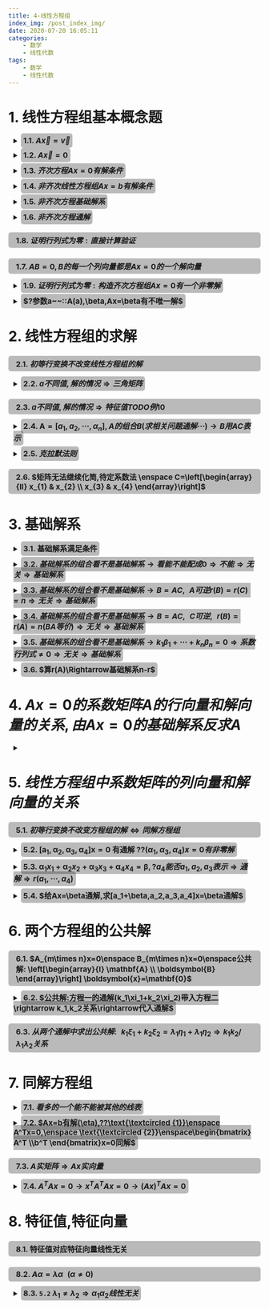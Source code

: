 ```yaml
---
title: 4-线性方程组
index_img: /post_index_img/
date: 2020-07-20 16:05:11
categories:
    - 数学
    - 线性代数
tags:
    - 数学
    - 线性代数
---
```


<style> summary{ outline:none; } summary h2{ display: inline; margin-left:0px !important; border-left: 0px !important; } h2{ font-size: 15px !important; border-radius: 5px !important; padding: 5px !important; background-color: #00000044 !important; border-left: solid 10px #00000000 !important; } details{ margin: 10px !important; margin-left:0px !important; border-left: solid 10px #ffffff55 !important; border-radius: 5px !important; } details summary::-webkit-details-marker { display: none !important; } </style>

# 1. 线性方程组基本概念题


<details>
<summary>

## 1.1. $A\vec{x}=\vec{v}$

</summary>

$$
\begin{aligned}
    & \vec{v}\overset{\text{线性变换}A}{\rightarrow}\vec{x}\\
    & |A|=0 \rightarrow \text{面积变为零} \rightarrow \text{平面被压缩为一条线}\\
    \rightarrow& 函数无法将一条线解压缩为一个平面 \\
    \rightarrow & 多个向量(指向一条线)会被压缩到同一向量\rightarrow无法解压\\
    \rightarrow & \vec{v}和\vec{线性变换}同线 \rightarrow  有解,否则无解\\
    & 压缩为n维(列空间)\rightarrow rank=n\\
\end{aligned}
$$

</details>


<details>
<summary>

## 1.2. $A\vec{x}=0$

</summary>

$$
\begin{aligned}
    & 满秩\rightarrow空间不被压缩 \rightarrow \vec{x}=0 \\ & 非满秩\rightarrow 多个点会被压缩到原点(零空间/核)\rightarrow\vec{x}无穷解
\end{aligned}
$$

</details>


<details>
<summary>

## 1.3. $齐次方程Ax=0有解条件$

</summary>

$$
\begin{aligned}
    & 只零解\Leftrightarrow列向量无关\Leftrightarrow r(A_{m\times n})=n(未知数的个数)\\
    & 有非零解\Leftrightarrow列向量相关\Leftrightarrow r(A_{m\times n})<n
\end{aligned}
$$

</details>


<details>
<summary>

## 1.4. $非齐次线性方程组 Ax=b有解条件$

</summary>

$$
\begin{aligned}
    & A_{m\times n}x=b无解\Leftrightarrow r(A)\neq r(A|b) \quad(r(A)+1=r(A|b))\\
    & 有解\Leftrightarrow r(A)=r(A|b)\Leftrightarrow \left\{\alpha_{1}, \alpha_{2}, \cdots, \alpha_{n}\right\} \cong\left\{\alpha_{1}, \alpha_{2}, \cdots, \alpha_{n}, b\right\}\\
    & r\left(a_{1}, a_{2}, \cdots, \alpha_{n}\right)=n=r\left(\alpha_{1}, \alpha_{2}, \cdots, \alpha_{n}, b\right)\Leftrightarrow 唯一表出\Leftrightarrow 唯一解\\
    & r\left(a_{1}, a_{2}, \cdots, \alpha_{n}\right)=r\left(\alpha_{1}, \alpha_{2}, \cdots, \alpha_{n}, b\right)=r<n\Leftrightarrow 不唯一表出\Leftrightarrow 无穷解\\
\end{aligned}
$$

---

$$
\begin{aligned}
  :: \quad & \xi_{1}, \xi_{2} 是基础解系 \mid \alpha_{1}, \alpha_{2}, \alpha_{3}, \alpha_{4}哪个是解\\
    & \left[\xi_{1}, \xi_{2} \mid \alpha_{1}, \alpha_{2}, \alpha_{3}, \alpha_{4}\right]=\left[\begin{array}{cc:cccc}
    1 & 2 & 1 & 1 & 1 & -2 \\ 2 & 1 & 0 & 3 & 0 & 1 \\ -1 & 4 & 0 & 5 & 3 & 3 \\ 3 & -3 & 1 & 2 & -3 & 0
    \end{array}\right]\rightarrow\left[\begin{array}{cc:cccc}
    1 & 2 & 1 & 1 & 1 & -2 \\ 0 & -3 & -2 & 1 & -2 & 5 \\ 0 & 0 & -3 & 8 & 0 & 11 \\ 0 & 0 & 4 & -4 & 0 & -9
    \end{array}\right]\\
    & r\left(\xi_{1}, \xi_{2}\right)=r\left(\xi_{1}, \xi_{2}, \alpha_{3}\right)=2 \Rightarrow可线表\\
    &r\left(\xi_{1}, \xi_{2}\right)=2, r\left(\xi_{1}, \xi_{2}, \alpha_{1}\right)=r\left(\xi_{1}, \xi_{2}, \alpha_{2}\right)=r\left(\xi_{1}, \xi_{2}, \alpha_{4}\right)=3 \neq 2\Rightarrow 不可线表
\end{aligned}
$$

</details>


<details>
<summary>

## 1.5. $非齐次方程基础解系$

</summary>

$$
\begin{aligned}
    & 线表任一解向量\Leftrightarrow加入任一解向量相关 \\
    \Leftrightarrow \quad & r(A)=r\rightarrow基础解析向量个数(线性无关解的个数):n-r \\
\end{aligned}
$$

---

$$
\begin{aligned}
   ::\quad & \left\{\begin{array}{l}
a_{11} x_{1}+a_{12} x_{2}+\cdots+a_{1 n} x_{n}=0 \\
a_{21} x_{1}+a_{22} x_{2}+\cdots+a_{2 n} x_{n}=0 \\
\cdots \cdots \cdots \cdots \cdots \cdots \cdots \cdots \cdots * \cdots \\
a_{n 1} x_{1}+a_{n 2} x_{2}+\cdots+a_{m} x_{n}=0
\end{array}\right., |A|=0,??\boldsymbol{\alpha}_{i}=\left[\boldsymbol{A}_{i1}, \boldsymbol{A}_{i 2}, \cdots, \boldsymbol{A}_{i n}\right]^{\mathrm{T}}是n个解向量并无关\\
    & a_{k1}A_{i1}+a_{k2}A_{i2}+\cdots+a_{kn}A_{in}=\left\{\begin{array}{ll}
0, & i \neq k \\
|\boldsymbol{A}|=0, & i=k
\end{array}\right.\Rightarrow是解向量\\
& |A|=0\Rightarrow \begin{cases}
   |A^*|=0 \Rightarrow A_{ij}=0\Rightarrow 均是零向量 \Rightarrow a_{i}两两相关\\
    |A^*|=1 \Rightarrow存在A_{ij}\neq 0\Rightarrow r(A)=n-1\Rightarrow 基础解析: 一个无关向量\Rightarrow a_{i}两两相关
\end{cases}
\end{aligned}
$$

</details>


<details>
<summary>

## 1.6. $非齐次方程通解$

</summary>

$$
\begin{aligned}
    & \eta :: Ax=b\enspace的特解,\quad\xi_1,\cdots,x_{n}::Ax=0\enspace基础解系\\
   通解\quad & x=k_1\xi_1+\cdots+k_{n}\xi_{n}+\eta
\end{aligned}
$$

---


$$
\begin{aligned}
   ::\quad & 四阶矩阵,r(A)=2,给了Ax=b的一些线性无关解的组合,??通解\\
    & 用组合凑出一个特解(A(无关解组合)=b):\eta\\
    & r(A)=2\Rightarrow 4-2=2个基础解系\Rightarrow用组合凑出两个A(组合)=0的无关非零解:\xi_1,\xi_2\\
   \therefore \quad & 通解: k_1\xi_1+k_2\xi_2+\eta 
\end{aligned}
$$

</details>


## 1.8. $证明行列式为零: 直接计算验证$


## 1.7. $AB=0,B的每一个列向量都是Ax=0的一个解向量$


<details>
<summary>

## 1.9. $证明行列式为零: 构造齐次方程组Ax=0有一个非零解$

</summary>

$$
\begin{aligned}
   ::\quad & \xi^{\mathrm{T}} \xi=\sum_{i=1}^{N} a_{i}^{2}=1,\quad ??|E-\xi\xi^T|=0\\
    & |E-\xi\xi^T|=0\Leftrightarrow (E-\xi\xi^T)x=0有非零解\\
    & (E-\xi\xi^T)\xi=\xi-\xi=0\Rightarrow有非零解\xi
\end{aligned}
$$

---

$$
\begin{aligned}
   ::\quad & A^2=A,A\neq E,\quad??|A|=0\\
    & A\neq E\Rightarrow A-E\neq 0\Rightarrow A(A-E)=A^2-A=0\Rightarrow A-E的每个列向量都是Ax=0的一个解向量\\
    & A-E\neq 0\Rightarrow至少有一个列向量不是零\Rightarrow|A|=0
\end{aligned}
$$

</details>


<details>
<summary>

## $?参数a~~::A(a),\beta,Ax=\beta有不唯一解$

</summary>

$$
\begin{aligned}
   & [A:\beta]\xrightarrow[]{无穷解}a
\end{aligned}
$$

</details>

# 2. 线性方程组的求解

## 2.1. $初等行变换不改变线性方程组的解$


<details>
<summary>

## 2.2. $a不同值,解的情况\Rightarrow 三角矩阵$

</summary>

$$
\begin{aligned}
    & \boldsymbol{A}=\left[\begin{array}{cccc}
1+a & 2 & \cdots & n \\ 1 & 2+a & \cdots & n \\ \vdots & \vdots & & \vdots \\ 1 & 2 & \cdots & n+a
\end{array}\right] \rightarrow\left[\begin{array}{cccc}
1+a & 2 & \cdots & n \\ -a & a & \cdots & 0 \\ \vdots & \vdots & & \vdots \\ -a & 0 & \cdots & a
\end{array}\right]\xrightarrow[]{记}B\\
    & \begin{cases}
       a=0\rightarrow r(B)=1\rightarrow 同解方程组:x_{1}+2 x_{2}+\cdots+n x_{n}=0 \rightarrow \begin{array}{l}
\boldsymbol{\xi}_{1}=[-2,1,0, \cdots, 0]^{\mathrm{T}} \\
\boldsymbol{\xi}_{2}=[-3,0,1,0, \cdots, 0]^{\mathrm{T}} \\
\ldots \ldots \ldots \ldots \ldots \ldots \ldots . . \\
\boldsymbol{\xi}_{n-1}=[-n, 0, \cdots, 0,1]^{\mathrm{T}}
\end{array} \\
    a\neq 0 \rightarrow 
\begin{cases}
   \boldsymbol{B}=\left[\begin{array}{cccc}
1+a & 2 & \cdots & m \\
-a & a & \cdots & 0 \\
\vdots & \vdots & & \\
-a & 0 & \cdots & a
\end{array}\right] \rightarrow\left[\begin{array}{ccccccc}
1+a & 2 & \cdots & n \\
-1 & 1 & \cdots & 0 \\
\vdots & \vdots & & \vdots \\
-1 & 0 & \cdots & 1
\end{array}\right] \rightarrow\left[\begin{array}{ccccc}
\frac{n(n+1)}{2}+a & 0 & \cdots & 0 \\
-1 & 1 & \cdots & 0 \\
\vdots & \vdots & & \vdots \\
-1 & 0 & \cdots & 1
\end{array}\right] \\
    a =-\frac{n(n+1)}{2}\rightarrow r(A)=n-1 \rightarrow 
    \left\{\begin{array}{ll}
-x_{1}+x_{2} & =0 \\
-x_{1}  +x_{3}& =0\\
\cdots & =0 \\
-x_{1}  +x_{n}&=0
\end{array}\right.\rightarrow \boldsymbol{\xi}=[1,1, \cdots, 1]^T\\
a\neq -\frac{n(n+1)}{2}\rightarrow r(A)=n\rightarrow 无非零解
\end{cases}
\end{cases}
\end{aligned}
$$

</details>

## 2.3. $a不同值,解的情况\Rightarrow 特征值 TODO 例10$


<details>
<summary>

## 2.4. $\boldsymbol{A}=\left[a_{1}, a_{2}, \cdots, \alpha_{n}\right],A的组合B(求相关问题通解\cdots)\rightarrow B用AC表示$

</summary>

$$
\begin{aligned}
    & \boldsymbol{B}=\left[\boldsymbol{\alpha}_{1}+\boldsymbol{\alpha}_{2}, \cdots, \boldsymbol{\alpha}_{n-1}+\boldsymbol{\alpha}_{n}, \boldsymbol{\alpha}_{n}+\boldsymbol{\alpha}_{i}\right]=\left[\boldsymbol{a}_{1}, \boldsymbol{\alpha}_{2}, \cdots, \boldsymbol{\alpha}_{n}\right]\left[\begin{array}{cccccc}
1 & 0 & 0 & \cdots & 0 & 1 \\
1 & 1 & 0 & \cdots & 0 & 0 \\
0 & 1 & 1 & \cdots & 0 & 0 \\
\vdots & \vdots & \vdots & & \vdots & \vdots \\
0 & 0 & 0 & \cdots & 1 & 0 \\
0 & 0 & 0 & \cdots & 1 & 1
\end{array}\right] \xrightarrow[]{记}AC\\
    & A可逆\rightarrow r(B)=r(C)
\end{aligned}
$$

</details>


<details>
<summary>

## 2.5. $克拉默法则$

</summary>

$$
\begin{aligned}
   定理: \enspace & |A|\neq 0\rightarrow唯一解\rightarrow x_{i}=\frac{|A_{i}|}{|A|} \quad (A_{i} 第i列换成b)
\end{aligned}
$$

---

$$
\begin{aligned}
    & 求出|A|\neq 0\rightarrow 唯一解时\lambda条件\\
    & [\boldsymbol{A} \mid \boldsymbol{b}]=\left[\begin{array}{ccc:c}
\lambda & 1 & 1 & 1 \\
1 & \lambda & 1 & \lambda \\
1 & 1 & \lambda & \lambda^{2}
\end{array}\right] \rightarrow \left[\begin{array}{ccc:c}
1 & 0 & 0 & -(\lambda+1) /(\lambda+2) \\
0 & 1 & 0 & 1 /(\lambda+2) \\
0 & 0 & 1 & (\lambda+1)^{2} /(\lambda+2)
\end{array}\right]\\
    & 唯一解::\enspace\left[-\frac{\lambda+1}{\lambda+2}, \frac{1}{\lambda+2}, \frac{(\lambda+1)^{2}}{\lambda+2}\right]^{T}
\end{aligned}
$$

</details>

## 2.6. $矩阵无法继续化简,待定系数法 \enspace C=\left[\begin{array}{ll} x_{1} & x_{2} \\ x_{3} & x_{4} \end{array}\right]$

# 3. 基础解系


<details>
<summary>

## 3.1. 基础解系满足条件

</summary>

$$
\begin{aligned}
    & \beta_{i}是解\\
    & \beta_{i}无关\\
    & 向量个数为s(=n-r(A))
\end{aligned}
$$

</details>


<details>
<summary>

## 3.2. $基础解系的组合看不是基础解系\rightarrow 看能不能配成0\Rightarrow 不能\Rightarrow 无关\Rightarrow 基础解系$

</summary>

$$
\left(\xi_{1}+\xi_{2}-\xi_{9}\right)+\left(\xi_{1}+2 \xi_{2}+\xi_{9}\right)-\left(2 \xi_{1}+3 \xi_{2}\right)=0\enspace\Rightarrow 线性相关\enspace\Rightarrow 不是接触解系
$$

</details>


<details>
<summary>

## 3.3. $基础解系的组合看不是基础解系\rightarrow B=AC,\enspace A可逆 r(B)=r(C)=n\Rightarrow 无关\Rightarrow 基础解系$

</summary>

$$
\begin{aligned}
    & \left(\xi_{1}+\xi_{2}, \xi_{2}+\xi_{1}, \xi_{3}+\xi_{1}\right)=\left(\xi_{1}, \xi_{2}, \xi_{1}\right)\left[\begin{array}{lll}
1 & 0 & 1 \\
1 & 1 & 0 \\
0 & 1 & 1
\end{array}\right]\\
    & \left[\begin{array}{lll}
1 & 0 & 1 \\
1 & 1 & 0 \\
0 & 1 & 1
\end{array}\right]=2 \neq 0\Rightarrow B线性无关\Rightarrow基础解系
\end{aligned}
$$

</details>



<details>
<summary>

## 3.4. $基础解系的组合看不是基础解系\rightarrow B=AC,\enspace C可逆,\enspace r(B)=r(A)=n(BA等价)\Rightarrow 无关\Rightarrow 基础解系$

</summary>

$$
\begin{aligned}
    & \left[\beta_{1}, \boldsymbol{\beta}_{2}, \cdots, \boldsymbol{\beta}_{s}\right]=\left[\boldsymbol{a}_{1}, \boldsymbol{\alpha}_{2}, \cdots, \boldsymbol{\alpha}_{s}\right]\left[\begin{array}{ccccc}
t_{1} & 0 & \cdots & 0 & t_{2} \\
t_{2} & t_{1} & \cdots & 0 & 0 \\
\vdots & \vdots & & \vdots & \vdots \\
0 & 0 & \cdots & t_{1} & 0 \\
0 & 0 & \cdots & t_{2} & t_{1}
\end{array}\right]\\
    & |C|\neq 0时\Rightarrow C可逆\\
    & \left[a_{1}, a_{2}, \cdots, \alpha_{x}\right]=\left[\beta_{1}, \beta_{2}, \cdots, \beta_{1}\right] C^{-1}\Rightarrow AB等价\Rightarrow r(A)=r(B)=s\Rightarrow 无关\rightarrow 基础解析
\end{aligned}
$$

</details>


<details>
<summary>

## 3.5. $基础解系的组合看不是基础解系\rightarrow k_1\beta_1+\cdots+k_{n}\beta_{n}=0\Rightarrow 系数行列式\neq 0\Rightarrow 无关\Rightarrow 基础解系$

</summary>

$$
\begin{aligned}
   &k_{1}\left(t_{1} \boldsymbol{\alpha}_{1}+t_{2} \boldsymbol{\alpha}_{2}\right)+k_{2}\left(t_{1} \boldsymbol{\alpha}_{2}+t_{2} \boldsymbol{\alpha}_{3}\right)+\cdots+k_{1}\left(t_{1} \boldsymbol{\alpha},+t_{2} \boldsymbol{\alpha}_{1}\right)=\mathbf{0} \\
   \Rightarrow \enspace & \left(k_{1} t_{1}+k_{2} t_{2}\right) \alpha_{1}+\left(k_{2} t_{1}+k_{1} t_{2}\right) \alpha_{2}+\cdots+\left(k_{x} t_{1}+k_{x-1} t_{2}\right) \alpha_{x}=0\\
  \Rightarrow \enspace & \left\{\begin{array}{l}
t_{1} k_{1}+t_{2} k_{s}=0 \\
t_{2} k_{1}+t_{1} k_{2}=0 \\
\cdots \ldots \ldots \ldots \ldots \ldots \\
t_{2} k_{n}+t_{1} k_{3}=0
\end{array}\right.\\
& D_{x}=\left|\begin{array}{ccccc}
t_{1} & 0 & \cdots & 0 & t_{2} \\
t_{2} & t_{1} & \cdots & 0 & 0 \\
\vdots & \vdots & & \vdots & \vdots \\
0 & 0 & \cdots & t_{1} & 0 \\
0 & 0 & \cdots & t_{2} & t_{1}
\end{array}\right| 不等零\Rightarrow 唯一零解\Rightarrow 线性无关
\end{aligned}
$$

</details>



<details>
<summary>

## 3.6. $算r(A)\Rightarrow基础解系n-r$

</summary>

$$
\begin{cases}
   \xi_{1}, \xi_{2}, \xi_{1}, \xi_{4} \text { 是 } A x=b \text { 的互不相同的解 }\rightarrow不是唯一解\rightarrow r(A)<n \\
   A^*\neq O\rightarrow r(A)\geqslant n-1 
\end{cases}\Rightarrow r(A)=n-1\Rightarrow基础解系1个
$$

</details>

# 4. $Ax=0的系数矩阵A的行向量和解向量的关系,由Ax=0的基础解系反求A$

<details>
<summary></summary>

$$
\begin{aligned}
    :: \quad& A_{2\times_4}x=0\enspace通解\enspace x=k_{1}[1,0,2,3]^T+k_{2}[0,1,-1,1]\\
    & \boldsymbol{x}=k_{1}[1,0,2,3]^{\mathrm{T}}+k_{2}[0,1,-1,1]^{\mathrm{T}} \stackrel{\text { 记为 }}{=} k_{1} \xi_{1}+k_{2} \xi_{2}\\
   \Rightarrow\enspace & A\left[\xi_{1}, \xi_{2}\right]=0\\
   \Rightarrow\enspace & \left[\begin{array}{l}
\xi_{1}^{\mathrm{T}} \\
\xi_{2}^{\top}
\end{array}\right] \boldsymbol{A}^{\mathrm{T}}=\boldsymbol{O}\\
& \left[\begin{array}{l}
\xi_{1}^{T} \\
\xi_{2}^{T}
\end{array}\right] y=0, \text { 即 }\left\{\begin{array}{l}
y_{1}+2 y_{3}+3 y_{4}=0 \\
y_{2}-y_{3}+y_{4}=0
\end{array}\right.\Rightarrow \boldsymbol{B}=\left[\begin{array}{cccc}
1 & 0 & 2 & 3 \\
0 & 1 & -1 & 1
\end{array}\right]\\
\Rightarrow \enspace & \boldsymbol{\eta}_{1}=[-2,1,1,0]^{\mathrm{T}}, \boldsymbol{\eta}_{2}=[-3,-1,0,1]^{\mathrm{T}}\\
原方程\enspace & \left\{\begin{array}{l}
-2 x_{1}+x_{2}+x_{3}=0 \\
-3 x_{1}-x_{2}+x_{4}=0
\end{array}\right.
\end{aligned}
$$

</details>


# 5. $线性方程组中系数矩阵的列向量和解向量的关系$

## 5.1. $初等行变换不改变方程组的解\Leftrightarrow 同解方程组$


<details>
<summary>

## 5.2. $\left[\boldsymbol{a}_{1}, \boldsymbol{\alpha}_{2}, \boldsymbol{\alpha}_{3}, \boldsymbol{\alpha}_{4}\right] \boldsymbol{x}=\boldsymbol{0} \text { 有通解 } ??\left(\alpha_{1}, \alpha_{3}, \alpha_{4}\right) x=0有非零解$

</summary>

$$
\begin{aligned}
   :: \quad& \text { 通解 } k[1,0,-1,2]^{\mathrm{T}}\\
    & \alpha_{1}+0 \alpha_{2}-\alpha_{3}+2 \alpha_{4}=\alpha_{1}-\alpha_{3}+2 \alpha_{4}=0\\
    & \left(\boldsymbol{\alpha}_{1}, \boldsymbol{\alpha}_{3}, \boldsymbol{\alpha}_{4}\right) \boldsymbol{x}=\mathbf{0} \text { 有非賽解 }[1,-1,2]^{\mathrm{T}}
\end{aligned}
$$

</details>


<details>
<summary>

## 5.3. $\boldsymbol{\alpha}_{1} x_{1}+\boldsymbol{\alpha}_{2} x_{2}+\boldsymbol{\alpha}_{3} x_{3}+\boldsymbol{\alpha}_{4} x_{4}=\boldsymbol{\beta},?a_4能否a_1,a_2,a_3表示\Rightarrow 通解\Rightarrow r(a_1,\cdots,a_4)$

</summary>

$$
\begin{aligned}
   ::\quad & k[a,b,c,0]^{\mathrm{T}}+[x,y,0,z]^{\mathrm{T}}\\
    & 通解\Rightarrow r(a_1,\cdots,a_4)=3\\
    & a_4被a_1,a_2,a_3线表\xrightarrow[]{aa_1+ba_2+ca_3=0\rightarrow a_3可a_1,a_2线表}a_4可a_1,a_2线表\rightarrow r(a_1,a_2,a_3,a_4)=2 矛盾
\end{aligned}
$$

</details>


<details>
<summary>

## 5.4. $给Ax=\beta通解,求[a_1+\beta,a_2,a_3,a_4]x=\beta通解$

</summary>

$$
\begin{aligned}
   ::看他有没有解\rightarrow 秩 & \\
    & r([a_1+\beta,a_1,a_2,a_3,a_4])\xrightarrow[]{Ax=\beta有解\rightarrow \beta可A线表}=r([a_1+\beta,a_1,a_2,a_3,a_4,\beta])\\
    \xrightarrow[]{3.8}&=r([a_1,a_2,a_3,a_4,\beta])\xrightarrow[]{Ax=\beta通解:k\xi+\eta}r([a_1,a_2,a_3,a_4])=4-1=3\Rightarrow 有解\\
   \Rightarrow通解结构: & k_1\xi_1+k_2\xi_2+\eta\\
   & a_1+\beta\xrightarrow[]{系数=0}[0,\eta]\rightarrow特解\eta_1\\
   & a_1+\beta\xrightarrow[]{系数=0}[0,\xi]\rightarrow \xi_1\\
   & [0,-1,0,0,0]\xrightarrow[]{a_1+\beta-a_1=\beta}\eta_2\\
 \Rightarrow 通解 & k_1\xi_1+k_2(\eta_2-\eta_2)+\eta_1
\end{aligned}
$$

</details>

# 6. 两个方程组的公共解

## 6.1. $A_{m\times n}x=0\enspace B_{m\times n}x=0\enspace公共解: \left[\begin{array}{l} \mathbf{A} \\ \boldsymbol{B} \end{array}\right] \boldsymbol{x}=\mathbf{0}$


<details>
<summary>

## 6.2. $公共解:方程一的通解(k_1\xi_1+k_2\xi_2)带入方程二\rightarrow k_1,k_2关系\rightarrow代入通解$

</summary>

$$
\begin{aligned}
    & k_{1} \xi_{1}+k_{2} \xi_{2}=\left[-k_{2}, k_{2}, k_{1}, k_{2}\right]^{\top}\\
   带入方程二 & \left\{\begin{array}{l}
-k_{2}-k_{2}+k_{1}=0 \\
k_{2}-k_{1}+k_{2}=0
\end{array}\right.\Rightarrow k_{1}=2 k_{2}\\
 \rightarrow & \enspace\left[-k_{2}, k_{2}, 2 k_{2}, k_{2}\right]^{\mathrm{T}}=k_{2}[-1,1,2,1]^{\mathrm{T}}
\end{aligned}
$$

</details>

## 6.3. $从两个通解中求出公共解: \enspace k_1\xi_1+k_2\xi_2=\lambda_1\eta_1+\lambda_1\eta_2\Rightarrow k_1k_2/\lambda_1\lambda_2关系$

# 7. 同解方程组


<details>
<summary>

## 7.1. $看多的一个能不能被其他的线表$

</summary>

$$
\begin{aligned}
    & \text { (I ) }\left\{\begin{array}{l}
x_{1}+3 x_{3}+5 x_{4}&=0 \\
x_{1}-x_{2}-2 x_{3}+2 x_{4}&=0 \\
2 x_{1}-x_{2}+x_{3}+3 x_{4}&=0
\end{array}\right.\\
    & \text { (II ) }\left\{\begin{array}{c}
x_{1} +x_3+5x_4&=0\\
x_{1}-x_{2}-2 x_{3}+2 x_{4}&=0 \\
2 x_{1}-x_{2}+x_{3}+3 x_{4}&=0 \\
a x_{2}+b x_{2}+c x_{3}+d x_{4}&=0
\end{array}\right.\\
&\left[\begin{array}{l}
a \\
b \\
c \\
d
\end{array}\right]=\left[\begin{array}{c}
k_{1}+k_{2}+2 k_{3} \\
0 k_{1}-k_{2}-k_{3} \\
3 k_{1}-2 k_{2}+k_{3} \\
5 k_{1}+2 k_{2}+3 k_{3}
\end{array}\right]=k_{2}\left[\begin{array}{l}
1 \\ 0 \\ 3 \\ 5
\end{array}\right]+k_{2}\left[\begin{array}{c}
1 \\ -1 \\ -2 \\ 2
\end{array}\right]+k_{3}\left[\begin{array}{c}
2 \\ -1 \\ 1 \\ 3
\end{array}\right]
\end{aligned}
$$

</details>


<details>
<summary>

## 7.2. $Ax=b有解(\eta),??\text{\textcircled {1}}\enspace A^Tx=0,\enspace \text{\textcircled {2}}\enspace\begin{bmatrix} A^T \\b^T \end{bmatrix}x=0同解$

</summary>

$$
\begin{aligned}
    & 满足\text{\textcircled {2}}的解必满足\text{\textcircled {1}}:解一样但\text{\textcircled {2}}可能多\\
    & Ax=b有解\Rightarrow \boxed{r(A)=r(A|b)\Rightarrow r(A^T)=r(A^T|b^T)}\Rightarrow 解一样
\end{aligned}
$$

</details>

## 7.3. $A实矩阵\Rightarrow Ax实向量$


<details>
<summary>

## 7.4. $A^TAx=0\rightarrow x^TA^TAx=0\rightarrow (Ax)^TAx=0$

</summary>

$$
\begin{aligned}
    &A^TAx=0\rightarrow x^TA^TAx=0\rightarrow (Ax)^TAx=0 \\
   设 & Ax=[a_1,\cdots,a_{n}]^T\rightarrow \boxed{(Ax^T)Ax=\sum_{n=1}^{n}a_{i}^2=0}\rightarrow a_{i}=0\rightarrow Ax=0\\
  \Rightarrow  \quad& A^TAx=0的解是Ax=0的解
\end{aligned}
$$

---

$$
\begin{aligned}
    & Ax=0\rightarrow A^TAx=0\rightarrow Ax的解是A^TAx的解\\
   \Rightarrow \quad & Ax,\enspace A^TAx=0同解\rightarrow \boxed{r(A)=r(A^TA)}\\
  & r(A)=r(A^T)=r((A^T)^TA^T)=r(AA^T) 
\end{aligned}
$$

</details>

# 8. 特征值,特征向量

## 8.1. 特征值对应特征向量线性无关

## 8.2. $A\alpha =\lambda\alpha \enspace(\alpha \neq 0)$


<details>
<summary>

## 8.3. `5.2` $\lambda_1\neq \lambda_2\Rightarrow \alpha_1\alpha_2线性无关$

</summary>

$$
\begin{aligned}
    & 证明见上
\end{aligned}
$$

</details>